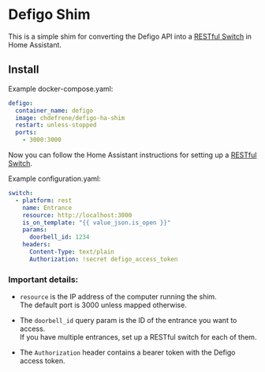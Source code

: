 # Defigo Shim

This is a simple shim for converting the Defigo API into a [RESTful Switch](https://www.home-assistant.io/integrations/switch.rest/) in Home Assistant.

## Install

Example docker-compose.yaml:

```yaml
defigo:
  container_name: defigo
  image: chdefrene/defigo-ha-shim
  restart: unless-stopped
  ports:
    - 3000:3000
```

Now you can follow the Home Assistant instructions for setting up a [RESTful Switch](https://www.home-assistant.io/integrations/switch.rest/).

Example configuration.yaml:

```yaml
switch:
  - platform: rest
    name: Entrance
    resource: http://localhost:3000
    is_on_template: "{{ value_json.is_open }}"
    params:
      doorbell_id: 1234
    headers:
      Content-Type: text/plain
      Authorization: !secret defigo_access_token
```

### Important details:

* `resource` is the IP address of the computer running the shim.  
The default port is 3000 unless mapped otherwise.


* The `doorbell_id` query param is the ID of the entrance you want to access.  
If you have multiple entrances, set up a RESTful switch for each of them.


* The `Authorization` header contains a bearer token with the Defigo access token.
